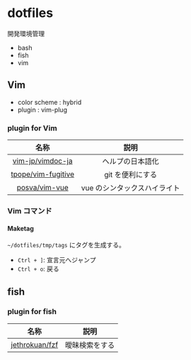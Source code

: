 # dotfiles

開発環境管理

- bash
- fish
- vim

## Vim

- color scheme : hybrid
- plugin : vim-plug

### plugin for Vim

|          名称           |             説明             |
| :---------------------: | :--------------------------: |
|  [vim-jp/vimdoc-ja][1]  |       ヘルプの日本語化       |
| [tpope/vim-fugitive][2] |       git を便利にする       |
|   [posva/vim-vue][3]    | vue のシンタックスハイライト |

[1]: https://github.com/vim-jp/vimdoc-ja
[2]: https://github.com/tpope/vim-fugitive
[3]: https://github.com/posva/vim-vue

### Vim コマンド

#### Maketag

`~/dotfiles/tmp/tags` にタグを生成する。

- `Ctrl + ]`: 宣言元へジャンプ
- `Ctrl + o`: 戻る

## fish

### plugin for fish

|        名称         |      説明      |
| :-----------------: | :------------: |
| [jethrokuan/fzf][1] | 曖昧検索をする |

[1]: https://github.com/jethrokuan/fzf

